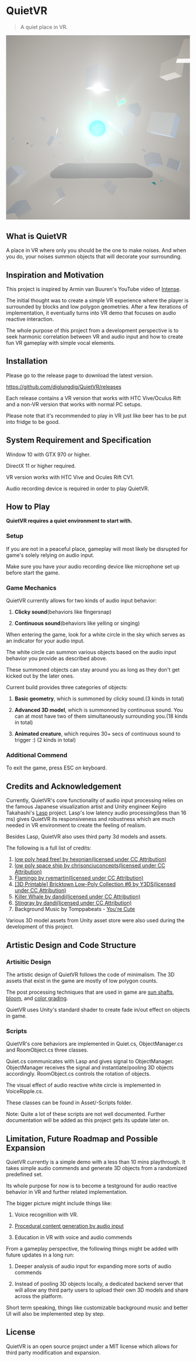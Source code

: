 # QuietVR
> A quiet place in VR.


[![QuietVR](https://github.com/diglungdig/QuietVR/blob/master/Screenshots/1.png)](#features)

## What is QuietVR

A place in VR where only you should be the one to make noises. And when you do, your noises summon objects that will decorate your surrounding.

## Inspiration and Motivation

This project is inspired by Armin van Buuren's YouTube video of [Intense](https://www.youtube.com/watch?v=6UoNXz0Ox-g).

The initial thought was to create a simple VR experience where the player is surrounded by blocks and low polygon geometries. After a few iterations of implementation, it eventually turns into VR demo that focuses on audio reactive interaction.

The whole purpose of this project from a development perspective is to seek harmonic correlation between VR and audio input and how to create fun VR gameplay with simple vocal elements.

## Installation

Please go to the release page to download the latest version.

https://github.com/diglungdig/QuietVR/releases

Each release contains a VR version that works with HTC Vive/Oculus Rift and a non-VR version that works with normal PC setups.

Please note that it's recommended to play in VR just like beer has to be put into fridge to be good.

## System Requirement and Specification
  
Window 10 with GTX 970 or higher.

DirectX 11 or higher required.

VR version works with HTC Vive and Ocules Rift CV1.

Audio recording device is required in order to play QuietVR.

## How to Play
**QuietVR requires a quiet environment to start with.** 

### Setup
If you are not in a peaceful place, gameplay will most likely be disrupted for game's solely relying on audio input. 

Make sure you have your audio recording device like microphone set up before start the game.

### Game Mechanics
QuietVR currently allows for two kinds of audio input behavior:

1. **Clicky sound**(behaviors like fingersnap)

2. **Continuous sound**(behaviors like yelling or singing)

When entering the game, look for a white circle in the sky which serves as an indicator for your audio input.

The white circle can summon various objects based on the audio input behavior you provide as described above.

These summoned objects can stay around you as long as they don't get kicked out by the later ones.

Current build provides three categories of objects:

1. **Basic geometry**, which is summoned by clicky sound.(3 kinds in total)

2. **Advanced 3D model**, which is summonned by continuous sound. You can at most have two of them simultaneously surrounding you.(18 kinds in total)

3. **Animated creature**, which requires 30+ secs of continuous sound to trigger :) (2 kinds in total)

### Additional Commend

To exit the game, press ESC on keyboard.

## Credits and Acknowledgement

Currently, QuietVR's core functionality of audio input processing relies on the famous Japanese visualization artist and Unity engineer Keijiro Takahashi's [Lasp](https://github.com/keijiro/Lasp) project. Lasp's low latency audio processing(less than 16 ms) gives QuietVR its responsiveness and robustness which are much needed in VR environment to create the feeling of realism.

Besides Lasp, QuietVR also uses third party 3d models and assets.

The following is a full list of credits:

1. [low poly head free! by hexonian(licensed under CC Attribution)](https://sketchfab.com/models/988a1ffdb6244eaab9b293d296c6e868#)
2. [low poly space ship by chrisonciuconcepts(licensed under CC Attribution)](https://sketchfab.com/models/587941c9c11742c6b82dfb99e7b210b9)
3. [Flamingo by ryemartin(licensed under CC Attribution)](https://sketchfab.com/models/237fc4e8ca004c83ae20a1db08e2e661#)
4. [[3D Printable] Bricktown Low-Poly Collection #6 by Y3DS(licensed under CC Attribution)](https://sketchfab.com/models/a73486c6e6a640dc856ff6624ffeae97)
5. [Killer Whale by dandi(licensed under CC Attribution)](https://sketchfab.com/models/eb8079f41fe34550887f666a83173cdb)
6. [Stingray by dandi(licensed under CC Attribution)](https://sketchfab.com/models/804378af005f4dc38ddc7355d3eb3779)
7. Background Music by Tomppabeats - [You're Cute](https://www.youtube.com/watch?v=039QyF-zwWA)

Various 3D model assets from Unity asset store were also used during the development of this project.

## Artistic Design and Code Structure

### Artisitic Design

The artistic design of QuietVR follows the code of minimalism. The 3D assets that exist in the game are mostly of low polygon counts.

The post processing techniques that are used in game are [sun shafts](https://docs.unity3d.com/550/Documentation/Manual/script-SunShafts.html), [bloom](https://docs.unity3d.com/550/Documentation/Manual/script-Bloom.html), and [color grading](https://docs.unity3d.com/Manual/PostProcessing-ColorGrading.html).

QuietVR uses Unity's standard shader to create fade in/out effect on objects in game.

### Scripts

QuietVR's core behaviors are implemented in Quiet.cs, ObjectManager.cs and RoomObject.cs three classes.  

Quiet.cs communicates with Lasp and gives signal to ObjectManager. ObjectManager receives the signal and instantiate/pooling 3D objects accordingly. RoomObject.cs controls the rotation of objects.

The visual effect of audio reactive white circle is implemented in VoiceRipple.cs.

These classes can be found in Asset/-Scripts folder.

Note: Quite a lot of these scripts are not well documented. Further documentation will be added as this project gets its update later on.

## Limitation, Future Roadmap and Possible Expansion

QuietVR currently is a simple demo with a less than 10 mins playthrough. It takes simple audio commends and generate 3D objects from a randomized predefined set. 

Its whole purpose for now is to become a testground for audio reactive behavior in VR and further related implementation.

The bigger picture might include things like:

1. Voice recognition with VR.

2. [Procedural content generation by audio input](https://creators.vice.com/en_us/article/8qvgbx/heres-how-you-turn-sounds-into-3d-sculptures) 

3. Education in VR with voice and audio commends

From a gameplay perspective, the following things might be added with future updates in a long run:

1. Deeper analysis of audio input for expanding more sorts of audio commends

2. Instead of pooling 3D objects locally, a dedicated backend server that will allow any third party users to upload their own 3D models and share across the platform.

Short term speaking, things like customizable background music and better UI will also be implemented step by step.

## License

QuietVR is an open source project under a MIT license which allows for third party modification and expansion.

